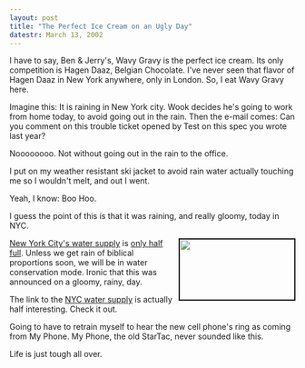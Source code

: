 ```yaml
---
layout: post
title: "The Perfect Ice Cream on an Ugly Day"
datestr: March 13, 2002
---
```


I have to say, Ben &amp; Jerry's, Wavy Gravy is the perfect ice cream. Its
only competition is Hagen Daaz, Belgian Chocolate. I've never seen that flavor
of Hagen Daaz in New York anywhere, only in London. So, I eat Wavy Gravy here.

Imagine this: It is raining in New York city. Wook decides he's going to work
from home today, to avoid going out in the rain. Then the e-mail comes: Can
you comment on this trouble ticket opened by Test on this spec you wrote last
year?

Noooooooo. Not without going out in the rain to the office.

I put on my weather resistant ski jacket to avoid rain water actually touching
me so I wouldn't melt, and out I went.

Yeah, I know: Boo Hoo.

I guess the point of this is that it was raining, and really gloomy, today
in NYC.

<a href="http://www.nyc.gov/html/dep/html/current.html"><img src="http://www.munged.org/pix/NYCWaterStatus.gif" width="202" height="106" align="right" border="2"></a><a href="http://www.nyc.gov/html/dep/html/watersup.html">New
York City's water supply</a> is <a href="http://www.nyc.gov/html/dep/html/current.html">only
half full</a>. Unless we get rain of biblical proportions soon, we will be in
water conservation mode. Ironic that this was announced on a gloomy, rainy,
day.

The link to the <a href="http://www.nyc.gov/html/dep/html/watersup.html">NYC
water supply</a> is actually half interesting. Check it out.

Going to have to retrain myself to hear the new cell phone's ring as coming
from My Phone. My Phone, the old StarTac, never sounded like this.

Life is just tough all over.

